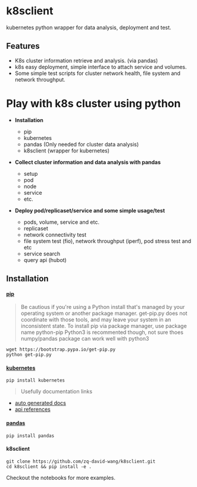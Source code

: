 # k8sclient
kubernetes python wrapper for data analysis, deployment and test.

## Features
- K8s cluster information retrieve and analysis. (via pandas)
- k8s easy deployment, simple interface to attach service and volumes.
- Some simple test scripts for cluster network health, file system and network throughput.

# Play with k8s cluster using python

- __Installation__
  * pip
  * kubernetes
  * pandas (Only needed for cluster data analysis)
  * k8sclient (wrapper for kubernetes)


- __Collect cluster information and data analysis with pandas__
  * setup
  * pod
  * node
  * service
  * etc.
 
  
- __Deploy pod/replicaset/service and some simple usage/test__
  * pods, volume, service and etc.
  * replicaset
  * network connectivity test
  * file system test (fio), network throughput (iperf), pod stress test and etc
  * service search
  * query api (hubot)
  
## Installation
#### [pip](https://pip.pypa.io/en/stable/installing/)
>Be cautious if you're using a Python install that's managed by your operating system or another package manager. get-pip.py does not coordinate with those tools, and may leave your system in an inconsistent state.
>To install pip via package manager, use package name python-pip
>Python3 is recommented though, not sure thoes numpy/pandas package can work well with python3

```shell
wget https://bootstrap.pypa.io/get-pip.py
python get-pip.py
```

#### [kubernetes](https://github.com/kubernetes-incubator/client-python/)
```shell
pip install kubernetes
```
> Usefully documentation links 
   * [auto generated docs](https://github.com/kubernetes-incubator/client-python/blob/master/kubernetes/README.md)
   * [api references](https://kubernetes.io/docs/api-reference/v1.6/)


#### [pandas](pandas.pydata.org/pandas-docs/stable/)
```shell
pip install pandas
```

#### k8sclient
```shell
git clone https://github.com/zq-david-wang/k8sclient.git
cd k8sclient && pip install -e .
```

Checkout the notebooks for more examples.
